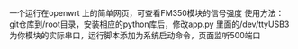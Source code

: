 一个运行在openwrt 上的简单网页，可查看FM350模块的信号强度
使用方法： git仓库到/root目录，安装相应的python库后，修改app.py 里面的/dev/ttyUSB3 为你模块的实际串口，运行脚本添加为系统启动命令，页面监听500端口
